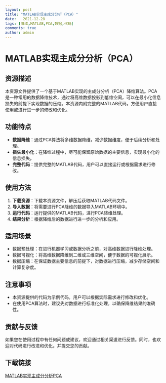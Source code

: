 ```yaml
---
layout: post
title: "MATLAB实现主成分分析（PCA）"
date:   2021-12-28
tags: [降维,MATLAB,PCA,数据,代码]
comments: true
author: admin
---
```

# MATLAB实现主成分分析（PCA）

## 资源描述

本资源文件提供了一个基于MATLAB实现的主成分分析（PCA）降维算法。PCA是一种常用的数据降维技术，通过将高维数据投影到低维空间，可以在最小化信息损失的前提下实现数据的压缩。本资源内附完整的MATLAB代码，方便用户直接使用或进行进一步的修改和优化。

## 功能特点

- **数据降维**：通过PCA算法将多维数据降维，减少数据维度，便于后续分析和处理。
- **损失最小化**：在降维过程中，尽可能保留原始数据的主要信息，实现最小化的信息损失。
- **完整代码**：提供完整的MATLAB代码，用户可以直接运行或根据需求进行修改。

## 使用方法

1. **下载资源**：下载本资源文件，解压后获取MATLAB代码文件。
2. **导入数据**：将需要进行PCA降维的数据导入MATLAB环境中。
3. **运行代码**：运行提供的MATLAB代码，进行PCA降维处理。
4. **结果分析**：根据降维后的数据进行进一步的分析和应用。

## 适用场景

- 数据预处理：在进行机器学习或数据分析之前，对高维数据进行降维处理。
- 数据可视化：将高维数据降维到二维或三维空间，便于数据的可视化展示。
- 数据压缩：在保证数据主要信息的前提下，对数据进行压缩，减少存储空间和计算复杂度。

## 注意事项

- 本资源提供的代码为示例代码，用户可以根据实际需求进行修改和优化。
- 在使用PCA算法时，建议先对数据进行标准化处理，以确保降维结果的准确性。

## 贡献与反馈

如果您在使用过程中有任何问题或建议，欢迎通过相关渠道进行反馈。同时，也欢迎对代码进行改进和优化，并提交您的贡献。

## 下载链接

[MATLAB实现主成分分析PCA](https://pan.quark.cn/s/0df2069746ce)